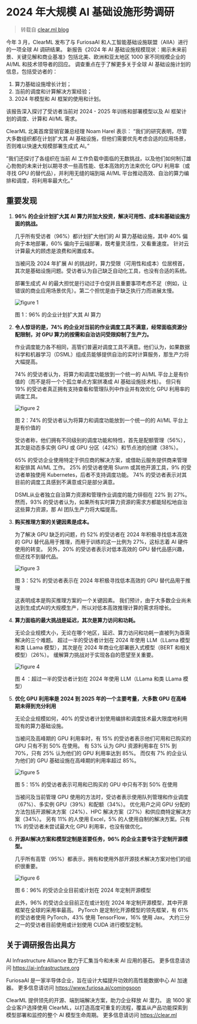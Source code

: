 # 2024 年大规模 AI 基础设施形势调研

> 转载自 [clear.ml blog](https://clear.ml/blog/the-state-of-ai-infrastructure-at-scale-2024)

今年 3 月，ClearML 发布了与 FuriosaAI 和人工智能基础设施联盟（AIIA）进行的一项全球 AI 调研结果。
新报告《2024 年 AI 基础设施规模现状：揭示未来前景、关键见解和商业基准》包括北美、欧洲和亚太地区 1000 家不同规模企业的 AI/ML 和技术领导者的回应。
调查重点在于了解更多关于全球 AI 基础设施计划的信息，包括受访者的：

1. 算力基础设施增长计划；
2. 当前的调度和计算解决方案经验；
3. 2024 年模型和 AI 框架的使用和计划。

该报告深入探讨了受访者当前对 2024 - 2025 年训练和部署模型以及 AI 框架计划的调度、计算和 AI/ML 需求。

ClearML 北美首席营销官兼总经理 Noam Harel 表示：
“我们的研究表明，尽管大多数组织都在计划扩大其 AI 基础设施，但他们需要优先考虑合适的应用场景，否则难以快速大规模部署生成式 AI。”

“我们还探讨了各组织在当前 AI 工作负载中面临的无数挑战，以及他们如何制订雄心勃勃的未来计划以期寻求一些高性能、低本高效的方法来优化 GPU
利用率（或寻找 GPU 的替代品），并利用无缝的端到端 AI/ML 平台推动高效、自治的算力编排和调度，将利用率最大化。”

## 重要发现

1. **96% 的企业计划扩大其 AI 算力并加大投资，解决可用性、成本和基础设施方面的挑战。**

    几乎所有受访者（96%）都计划扩大他们的 AI 算力基础设施，其中 40% 偏向于本地部署，60% 偏向于云端部署，既考量灵活性，又看重速度。
    针对云计算最大的顾虑是浪费和闲置成本。

    当被问及 2024 年扩展 AI 的挑战时，算力受限（可用性和成本）位居榜首，其次是基础设施问题。受访者认为自己缺乏自动化工具，也没有合适的系统。

    部署生成式 AI 的最大担忧是行动过于仓促并且重要事项考虑不足（例如，让错误的商业应用场景优先）。第二个担忧是由于缺乏执行力而进展太慢。

    ![figure 1](../images/survey01.png)

    图 1：96% 的企业计划扩大其 AI 算力

2. **令人惊讶的是，74% 的企业对当前的作业调度工具不满意，经常面临资源分配限制，对 GPU 算力的按需和自治访问受限抑制了生产力。**

    作业调度能力各不相同，高管们普遍对调度工具不满意。他们认为，如果数据科学和机器学习（DSML）组成员能够提供自治的实时计算服务，那生产力将大幅提高。

    74% 的受访者认为，将算力和调度功能放到一个统一的 AI/ML 平台上是有价值的（而不是将一个个孤立单点方案拼凑成 AI 基础设施技术栈）。
    但只有 19% 的受访者真正拥有支持查看和管理队列中作业并有效优化 GPU 利用率的调度工具。

    ![figure 2](../images/survey02.webp)

    图 2：74% 的受访者认为将算力和调度功能放到一个统一的的 AI/ML 平台上是有价值的

    受访者称，他们拥有不同级别的调度功能和特性，首先是配额管理（56%），其次是动态多实例 GPU 或 GPU 分区（42%）和节点池的创建（38%）。

    65% 的受访企业使用特定于供应商的解决方案，或借助云服务提供商来管理和安排其 AI/ML 工作。
    25% 的受访者使用 Slurm 或其他开源工具，9% 的受访者单独使用 Kubernetes，后者不支持调度功能。
    74% 的受访者表示对其目前的调度工具感到不满意或只是部分满意。

    DSML从业者独立自治算力资源和管理作业调度的能力徘徊在 22% 到 27%。
    然而，93% 的受访者认为，如果所有实时算力资源的需求方都能轻松地自治这些算力资源，那 AI 团队生产力将大幅提高。

3. **购买推理方案的关键因素是成本。**

    为了解决 GPU 缺乏的问题，约 52% 的受访者在 2024 年积极寻找低本高效的 GPU 替代品用于推理，而用于训练的这一比例为 27%，这标志着 AI 硬件使用的转变。
    另外，20% 的受访者表示对低本高效的 GPU 替代品感兴趣，但还找不到替代品。

    ![figure 3](../images/survey03.webp)

    图 3：52% 的受访者表示在 2024 年积极寻找低本高效的 GPU 替代品用于推理

    这表明成本是购买推理方案的一个关键因素。
    我们预计，由于大多数企业尚未达到生成式AI的大规模生产，所以对低本高效推理计算的需求将增长。

4. **算力面临的最大挑战是延迟，其次是算力访问和功耗。**

    无论企业规模大小，无论在哪个地区，延迟、算力访问和功耗一直被列为亟需解决的三个难题。
    超过一半的受访者计划在 2024 年使用 LLM（LLama 模型和类 LLama 模型），其次是在 2024 年商业化部署嵌入式模型（BERT 和相关模型）（26%）。
    缓解算力挑战对于实现各自的愿望至关重要。

    ![figure 4](../images/survey04.webp)

    图 4 ：超过一半的受访者计划在 2024 年使用 LLM（LLama 和类 LLama 模型）

5. **优化 GPU 利用率是 2024 到 2025 年的一个主要考量，大多数 GPU 在高峰期未得到充分利用**

    无论企业规模如何，40% 的受访者计划使用编排和调度技术最大限度地利用现有的算力基础设施。

    当被问及高峰期的 GPU 利用率时，有 15% 的受访者表示他们可用和已购买的 GPU 只有不到 50% 在使用。
    有 53% 认为 GPU 资源利用率在 51% 到 70%，只有 25% 认为他们的 GPU 利用率达到 85%。
    而仅有 7% 的企业认为他们的 GPU 基础设施在高峰期的利用率超过 85%。

    ![figure 5](../images/survey05.webp)

    图 5：15% 的受访者表示可用和已购买的 GPU 中只有不到 50% 在使用

    当被问及当前管理 GPU 使用的方法时，受访者表示使用队列管理和作业调度（67%）、多实例 GPU（39%）和配额（34%）。
    优化用户之间 GPU 分配的方法包括开源解决方案（24%）、HPC 解决方案（27%）和供应商特定解决方案（34%）。
    另有 11% 的人使用 Excel，5% 的人使用自制的解决方案。只有 1% 的受访者未尝试最大化 GPU 利用率，也没有做优化。

6. **开源AI解决方案和模型定制是首要任务，96% 的企业主要专注于定制开源模型。**

    几乎所有高管（95%）都表示，拥有和使用外部开源技术解决方案对他们的组织很重要。

    ![figure 6](../images/survey06.webp)

    图 6：96% 的受访企业目前或计划在 2024 年定制开源模型

    此外，96% 的受访企业目前正在或计划在 2024 年定制开源模型，其中开源框架在全球的采用率最高。
    PyTorch 是定制化开源模型的领先框架，有 61% 的受访者使用 PyTorch，43% 使用 TensorFlow，16% 使用 Jax。
    大约三分之一的受访者目前使用或计划使用 CUDA 进行模型定制。

## 关于调研报告出具方

AI Infrastructure Alliance 致力于汇集当今和未来 AI 应用的基石。
更多信息请访问 https://ai-infrastructure.org

FuriosaAI 是一家半导体企业，旨在设计大幅提升功效的高性能数据中心 AI 加速器。
更多信息请访问 https://www.furiosa.ai/comingsoon

ClearML 提供领先的开源、端到端解决方案，助力企业释放 AI 潜力。
逾 1600 家企业客户选择使用 ClearML，以打造高度可重复的流程，覆盖从产品功能探索到模型部署和监控的整个 AI 模型生命周期。
更多信息请访问 https://clear.ml
